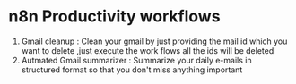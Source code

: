 # n8n Productivity workflows

1. Gmail cleanup : Clean your gmail by just providing the mail id which you want to delete ,just execute the work flows all the ids will be deleted
2. Autmated Gmail summarizer : Summarize your daily e-mails in structured format so that you don't miss anything important
